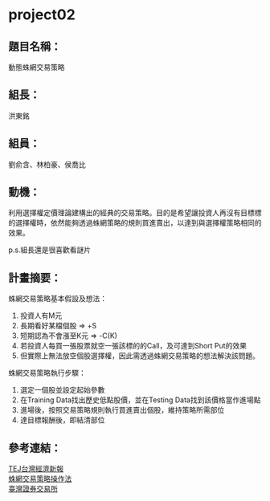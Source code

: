 # project02

## 題目名稱：
動態蛛網交易策略

## 組長：
洪東銘

## 組員：
劉俞含、林柏豪、侯喬比

## 動機：
利用選擇權定價理論建構出的經典的交易策略。目的是希望讓投資人再沒有目標標的選擇權時，依然能夠透過蛛網策略的規則買進賣出，以達到與選擇權策略相同的效果。

p.s.組長還是很喜歡看謎片

## 計畫摘要：
蛛網交易策略基本假設及想法：
1. 投資人有M元
2. 長期看好某檔個股 => +S
3. 短期認為不會漲至K元 => -C(K)
4. 若投資人每買一張股票就空一張該標的的Call，及可達到Short Put的效果
5. 但實際上無法放空個股選擇權，因此需透過蛛網交易策略的想法解決該問題。

蛛網交易策略執行步驟：
1. 選定一個股並設定起始參數
2. 在Training Data找出歷史低點股價，並在Testing Data找到該價格當作進場點
3. 進場後，按照交易策略規則執行買進賣出個股，維持策略所需部位
4. 達目標報酬後，即結清部位

## 參考連結：
[TEJ台灣經濟新報](http://www.tej.com.tw/twsite/) <br />
[蛛網交易策略操作法](http://tony168324.pixnet.net/blog/post/38284256-%E8%9B%9B%E7%B6%B2%E7%90%86%E8%AB%96-) <br />
[臺灣證券交易所](http://www.twse.com.tw/zh/)




